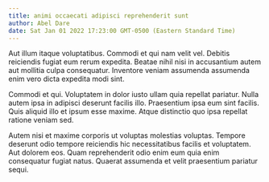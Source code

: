 ```yaml
---
title: animi occaecati adipisci reprehenderit sunt
author: Abel Dare
date: Sat Jan 01 2022 17:23:00 GMT-0500 (Eastern Standard Time)
---
```

Aut illum itaque voluptatibus. Commodi et qui nam velit vel. Debitis reiciendis fugiat eum rerum expedita. Beatae nihil nisi in accusantium autem aut mollitia culpa consequatur. Inventore veniam assumenda assumenda enim vero dicta expedita modi sint.

 Commodi et qui. Voluptatem in dolor iusto ullam quia repellat pariatur. Nulla autem ipsa in adipisci deserunt facilis illo. Praesentium ipsa eum sint facilis. Quis aliquid illo et ipsum esse maxime. Atque distinctio quo ipsa repellat ratione veniam sed.

 Autem nisi et maxime corporis ut voluptas molestias voluptas. Tempore deserunt odio tempore reiciendis hic necessitatibus facilis et voluptatem. Aut dolorem eos. Quam reprehenderit odio enim eum quia enim consequatur fugiat natus. Quaerat assumenda et velit praesentium pariatur sequi.